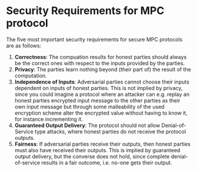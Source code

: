 # Security Requirements for MPC protocol

The five most important security requirements for secure MPC protocols
are as follows:

1. **Correctness**: The compuation results for honest parties should
   always be the correct ones with respect to the inputs provided by
   the parties.
2. **Privacy**: The parties learn nothing beyond (their part of) the
   result of the computation.
3. **Independence of Inputs**: Adversarial parties cannot choose their
   inputs dependent on inputs of honest parties. This is not implied
   by privacy, since you could imagine a protocol where an attacker
   can e.g. replay an honest parties encrypted input message to the
   other parties as their own input message but through some
   malleability of the used encryption scheme alter the encrypted
   value without having to know it, for instance incrementing it.
4. **Guaranteed Output Delivery**: The protocol should not allow
   Denial-of-Service type attacks, where honest parties do not receive
   the protocol outputs.
5. **Fairness**: If adversarial parties receive their outputs, then
   honest parties must also have received their outputs. This is
   implied by guaranteed output delivery, but the converse does not
   hold, since complete denial-of-service results in a fair outcome,
   i.e. no-one gets their output.
   
   
